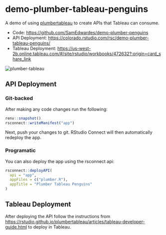 # demo-plumber-tableau-penguins

A demo of using [plumbertableau](https://rstudio.github.io/plumbertableau/index.html) to create APIs that Tableau can consume.

- Code: <https://github.com/SamEdwardes/demo-plumber-penguins>
- API Deployment: <https://colorado.rstudio.com/rsc/demo-plumber-tableau-penguins/>
- Tableau Deployment: <https://us-west-2b.online.tableau.com/#/site/rstudio/workbooks/472632?:origin=card_share_link>

![plumber-tableau](https://user-images.githubusercontent.com/18248949/176033992-aa2633a4-8a6d-4501-8cf7-7087f18dd1fc.gif)

## API Deployment

### Git-backed

After making any code changes run the following:

```r
renv::snapshot()
rsconnect::writeManifest("app")
```

Next, push your changes to git. RStudio Connect will then automatically redeploy the app.

### Programatic

You can also deploy the app using the rsconnect api:

```r
rsconnect::deployAPI(
  api = "app",
  appFiles = c("plumber.R"),
  appTitle = "Plumber Tableau Penguins"
)
```

## Tableau Deployment

After deploying the API follow the instructions from <https://rstudio.github.io/plumbertableau/articles/tableau-developer-guide.html> to deploy in Tableau.